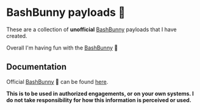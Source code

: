 # BashBunny payloads 🐰
These are a collection of **unofficial** [BashBunny](http://bashbunny.com) payloads that I have created.


Overall I'm having fun with the [BashBunny](http://bashbunny.com) 🐰


## Documentation
Official [BashBunny](http://bashbunny.com) 🐰  can be found [here](http://wiki.bashbunny.com/#!index.md).






























**This is to be used in authorized engagements, or on your own systems. I do not take responsibility for how this information is perceived or used.**
